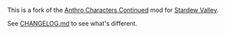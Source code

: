 This is a fork of the [Anthro Characters Continued](https://www.nexusmods.com/stardewvalley/mods/1083) mod for
[Stardew Valley](https://www.stardewvalley.net/).

See [CHANGELOG.md](CHANGELOG.md) to see what's different.